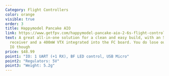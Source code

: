 ```yaml
---
Category: Flight Controllers
color: orange
visible: true
order: 3
title: Happymodel Pancake AIO
link: https://www.getfpv.com/happymodel-pancake-aio-2-6s-flight-controller.html
text: A great all-in-one solution for a clean and easy build, with an SPI ELRS
  receiver and a 400mW VTX integrated into the FC board. You do lose out on some
  IO though
price: $48.99
point1: "IO: 1 UART (+1 RX), BF LED control, USB Micro"
point2: "Regulators: 5V"
point3: "Weight: 5.2g"
---
```

